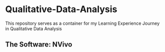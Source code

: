 # Qualitative-Data-Analysis
This repository serves as a container for my Learning Experience Journey in Qualitative Data Analysis

## The Software: NVivo

